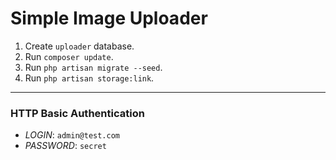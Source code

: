 # Simple Image Uploader

1. Create `uploader` database.
2. Run `composer update`.
3. Run `php artisan migrate --seed`.
4. Run `php artisan storage:link`.
***
### HTTP Basic Authentication
- _LOGIN_: `admin@test.com`
- _PASSWORD_: `secret`
